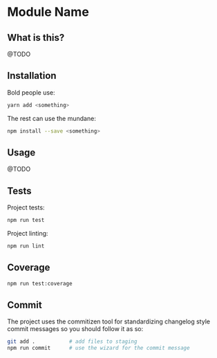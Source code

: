 # Module Name

## What is this?

@TODO

## Installation

Bold people use:

```bash
yarn add <something>
```

The rest can use the mundane:

```bash
npm install --save <something>
```

## Usage

@TODO

## Tests

Project tests:

```bash
npm run test
```

Project linting:

```bash
npm run lint
```

## Coverage

```bash
npm run test:coverage
```

## Commit

The project uses the commitizen tool for standardizing changelog style commit
messages so you should follow it as so:

```bash
git add .           # add files to staging
npm run commit      # use the wizard for the commit message
```
